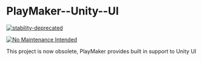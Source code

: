 # PlayMaker--Unity--UI

[![stability-deprecated](https://img.shields.io/badge/stability-deprecated-red.svg)](https://hutonggames.com/index.html)

[![No Maintenance Intended](http://unmaintained.tech/badge.svg)](https://hutonggames.com/index.html)

This project is now obsolete, PlayMaker provides built in support to Unity UI
